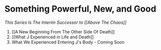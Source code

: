 # Something Powerful, New, and Good
*This Series Is The Interim Successor to [[Above The Chaos]]*  

1. [[A New Beginning From The Other Side Of Death]]   
2. [[What J Experienced in Life and Death]]   
3. What We Experienced Entering J's Body - Coming Soon  


